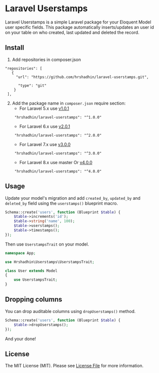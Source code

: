 # Laravel Userstamps

Laravel Userstamps is a simple Laravel package for your Eloquent Model user specific fields.
This package automatically inserts/updates an user id on your table on who created, last updated and deleted the record.

## Install

1. Add repositories in composer.json

```
"repositories": [
   {
     "url": "https://github.com/hrshadhin/laravel-userstamps.git",

      "type": "git"
    }
 ],
```

2. Add the package name in `composer.json` require section:
   - For Laravel 5.x use [v1.0.1](https://github.com/hrshadhin/laravel-userstamps/releases/tag/v1.0.1)
   ```
    "hrshadhin/laravel-userstamps": "^1.0.0"
   ```
   - For Laravel 6.x use [v2.0.1](https://github.com/hrshadhin/laravel-userstamps/releases/tag/v2.0.1)
   ```
    "hrshadhin/laravel-userstamps": "^2.0.0"
   ```
   - For Laravel 7.x use [v3.0.0](https://github.com/hrshadhin/laravel-userstamps/releases/tag/v3.0.0)
   ```
    "hrshadhin/laravel-userstamps": "^3.0.0"
   ```
   - For Laravel 8.x use master Or [v4.0.0](https://github.com/hrshadhin/laravel-userstamps/releases/tag/v4.0.0)
   ```
    "hrshadhin/laravel-userstamps": "^4.0.0"
   ```

## Usage

Update your model's migration and add `created_by`, `updated_by` and `deleted_by` field using the `userstamps()` blueprint macro.

```php
Schema::create('users', function (Blueprint $table) {
    $table->increments('id');
    $table->string('name', 100);
    $table->userstamps();
    $table->timestamps();
});
```

Then use `UserstampsTrait` on your model.

```php
namespace App;

use Hrshadhin\Userstamps\UserstampsTrait;

class User extends Model
{
    use UserstampsTrait;
}
```

## Dropping columns

You can drop auditable columns using `dropUserstamps()` method.

```php
Schema::create('users', function (Blueprint $table) {
    $table->dropUserstamps();
});
```

And your done!

## License

The MIT License (MIT). Please see [License File](LICENSE.md) for more information.
